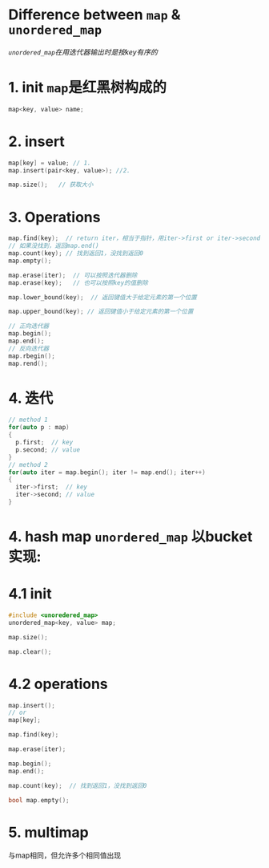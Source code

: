 # Difference between `map` & `unordered_map`
*`unordered_map`在用迭代器输出时是按key有序的*

# 1. init  `map`是红黑树构成的
```cpp
map<key, value> name;
```
# 2.  insert
```cpp
map[key] = value; // 1. 
map.insert(pair<key, value>); //2. 

map.size();   // 获取大小

```
# 3. Operations
```cpp
map.find(key);  // return iter，相当于指针，用iter->first or iter->second操作
// 如果没找到，返回map.end()
map.count(key); // 找到返回1，没找到返回0
map.empty();

map.erase(iter);  // 可以按照迭代器删除
map.erase(key);   // 也可以按照key的值删除

map.lower_bound(key);  // 返回键值大于给定元素的第一个位置

map.upper_bound(key); // 返回键值小于给定元素的第一个位置

// 正向迭代器
map.begin();
map.end();
// 反向迭代器
map.rbegin();
map.rend();

```
# 4. 迭代
```cpp
// method 1
for(auto p : map)
{
  p.first;  // key
  p.second; // value
}
// method 2 
for(auto iter = map.begin(); iter != map.end(); iter++)
{
  iter->first;  // key
  iter->second; // value
}
```

# 4. hash map  `unordered_map` 以bucket实现:
# 4.1 init

```cpp
#include <unoredered_map>
unordered_map<key, value> map;

map.size();

map.clear();

```

# 4.2 operations
```cpp
map.insert();
// or
map[key];

map.find(key);

map.erase(iter);

map.begin();
map.end();

map.count(key);  // 找到返回1，没找到返回0

bool map.empty();
```

# 5. multimap
与map相同，但允许多个相同值出现